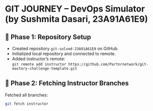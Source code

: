 # GIT JOURNEY – DevOps Simulator (by Sushmita Dasari, 23A91A61E9)

## 🚀 Phase 1: Repository Setup
- Created repository `git-solved-23A91A61E9` on GitHub.
- Initialized local repository and connected to remote.
- Added instructor’s remote:  
  `git remote add instructor https://github.com/Partnrnetwork/git-mastery-challenge-template.git`

## 🧩 Phase 2: Fetching Instructor Branches
Fetched all branches:
```bash
git fetch instructor

